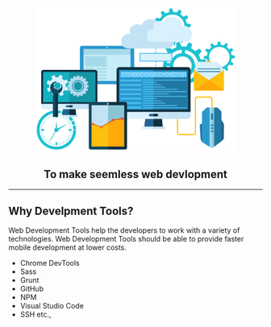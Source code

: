<p align="center">
  <img alt="Technology" width="400px" src="/assets/images/tech.png" />
</p>
<h2 align="center">To make seemless web devlopment</h2>

---

## Why Develpment Tools?

Web Development Tools help the developers to work with a variety of technologies. Web Development Tools should be able to provide faster mobile development at lower costs.

* Chrome DevTools
* Sass
* Grunt
* GitHub
* NPM
* Visual Studio Code
* SSH etc.,
